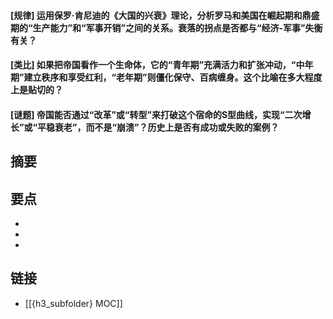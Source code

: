 #### [规律] 运用保罗·肯尼迪的《大国的兴衰》理论，分析罗马和美国在崛起期和鼎盛期的“生产能力”和“军事开销”之间的关系。衰落的拐点是否都与“经济-军事”失衡有关？


#### [类比] 如果把帝国看作一个生命体，它的“青年期”充满活力和扩张冲动，“中年期”建立秩序和享受红利，“老年期”则僵化保守、百病缠身。这个比喻在多大程度上是贴切的？


#### [谜题] 帝国能否通过“改革”或“转型”来打破这个宿命的S型曲线，实现“二次增长”或“平稳衰老”，而不是“崩溃”？历史上是否有成功或失败的案例？


## 摘要


## 要点

- 
- 
- 

## 链接

- [[{h3_subfolder} MOC]]
